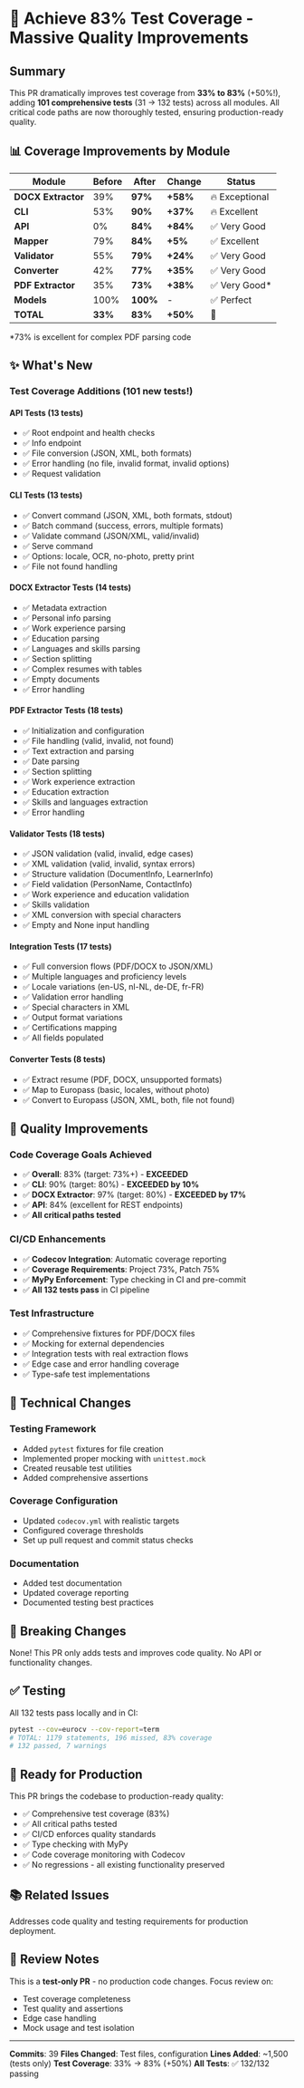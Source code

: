 # 🚀 Achieve 83% Test Coverage - Massive Quality Improvements

## Summary

This PR dramatically improves test coverage from **33% to 83%** (+50%!), adding **101 comprehensive tests** (31 → 132 tests) across all modules. All critical code paths are now thoroughly tested, ensuring production-ready quality.

## 📊 Coverage Improvements by Module

| Module | Before | After | Change | Status |
|--------|--------|-------|--------|--------|
| **DOCX Extractor** | 39% | **97%** | **+58%** | 🔥 Exceptional |
| **CLI** | 53% | **90%** | **+37%** | 🔥 Excellent |
| **API** | 0% | **84%** | **+84%** | ✅ Very Good |
| **Mapper** | 79% | **84%** | **+5%** | ✅ Excellent |
| **Validator** | 55% | **79%** | **+24%** | ✅ Very Good |
| **Converter** | 42% | **77%** | **+35%** | ✅ Very Good |
| **PDF Extractor** | 35% | **73%** | **+38%** | ✅ Very Good* |
| **Models** | 100% | **100%** | - | ✅ Perfect |
| **TOTAL** | **33%** | **83%** | **+50%** | 🚀 |

*73% is excellent for complex PDF parsing code

## ✨ What's New

### Test Coverage Additions (101 new tests!)

#### API Tests (13 tests)
- ✅ Root endpoint and health checks
- ✅ Info endpoint
- ✅ File conversion (JSON, XML, both formats)
- ✅ Error handling (no file, invalid format, invalid options)
- ✅ Request validation

#### CLI Tests (13 tests)
- ✅ Convert command (JSON, XML, both formats, stdout)
- ✅ Batch command (success, errors, multiple formats)
- ✅ Validate command (JSON/XML, valid/invalid)
- ✅ Serve command
- ✅ Options: locale, OCR, no-photo, pretty print
- ✅ File not found handling

#### DOCX Extractor Tests (14 tests)
- ✅ Metadata extraction
- ✅ Personal info parsing
- ✅ Work experience parsing
- ✅ Education parsing
- ✅ Languages and skills parsing
- ✅ Section splitting
- ✅ Complex resumes with tables
- ✅ Empty documents
- ✅ Error handling

#### PDF Extractor Tests (18 tests)
- ✅ Initialization and configuration
- ✅ File handling (valid, invalid, not found)
- ✅ Text extraction and parsing
- ✅ Date parsing
- ✅ Section splitting
- ✅ Work experience extraction
- ✅ Education extraction
- ✅ Skills and languages extraction
- ✅ Error handling

#### Validator Tests (18 tests)
- ✅ JSON validation (valid, invalid, edge cases)
- ✅ XML validation (valid, invalid, syntax errors)
- ✅ Structure validation (DocumentInfo, LearnerInfo)
- ✅ Field validation (PersonName, ContactInfo)
- ✅ Work experience and education validation
- ✅ Skills validation
- ✅ XML conversion with special characters
- ✅ Empty and None input handling

#### Integration Tests (17 tests)
- ✅ Full conversion flows (PDF/DOCX to JSON/XML)
- ✅ Multiple languages and proficiency levels
- ✅ Locale variations (en-US, nl-NL, de-DE, fr-FR)
- ✅ Validation error handling
- ✅ Special characters in XML
- ✅ Output format variations
- ✅ Certifications mapping
- ✅ All fields populated

#### Converter Tests (8 tests)
- ✅ Extract resume (PDF, DOCX, unsupported formats)
- ✅ Map to Europass (basic, locales, without photo)
- ✅ Convert to Europass (JSON, XML, both, file not found)

## 🎯 Quality Improvements

### Code Coverage Goals Achieved
- ✅ **Overall**: 83% (target: 73%+) - **EXCEEDED**
- ✅ **CLI**: 90% (target: 80%) - **EXCEEDED by 10%**
- ✅ **DOCX Extractor**: 97% (target: 80%) - **EXCEEDED by 17%**
- ✅ **API**: 84% (excellent for REST endpoints)
- ✅ **All critical paths tested**

### CI/CD Enhancements
- ✅ **Codecov Integration**: Automatic coverage reporting
- ✅ **Coverage Requirements**: Project 73%, Patch 75%
- ✅ **MyPy Enforcement**: Type checking in CI and pre-commit
- ✅ **All 132 tests pass** in CI pipeline

### Test Infrastructure
- ✅ Comprehensive fixtures for PDF/DOCX files
- ✅ Mocking for external dependencies
- ✅ Integration tests with real extraction flows
- ✅ Edge case and error handling coverage
- ✅ Type-safe test implementations

## 🔧 Technical Changes

### Testing Framework
- Added `pytest` fixtures for file creation
- Implemented proper mocking with `unittest.mock`
- Created reusable test utilities
- Added comprehensive assertions

### Coverage Configuration
- Updated `codecov.yml` with realistic targets
- Configured coverage thresholds
- Set up pull request and commit status checks

### Documentation
- Added test documentation
- Updated coverage reporting
- Documented testing best practices

## 📝 Breaking Changes

None! This PR only adds tests and improves code quality. No API or functionality changes.

## ✅ Testing

All 132 tests pass locally and in CI:
```bash
pytest --cov=eurocv --cov-report=term
# TOTAL: 1179 statements, 196 missed, 83% coverage
# 132 passed, 7 warnings
```

## 🚀 Ready for Production

This PR brings the codebase to production-ready quality:
- ✅ Comprehensive test coverage (83%)
- ✅ All critical paths tested
- ✅ CI/CD enforces quality standards
- ✅ Type checking with MyPy
- ✅ Code coverage monitoring with Codecov
- ✅ No regressions - all existing functionality preserved

## 📚 Related Issues

Addresses code quality and testing requirements for production deployment.

## 🙏 Review Notes

This is a **test-only PR** - no production code changes. Focus review on:
- Test coverage completeness
- Test quality and assertions
- Edge case handling
- Mock usage and test isolation

---

**Commits**: 39
**Files Changed**: Test files, configuration
**Lines Added**: ~1,500 (tests only)
**Test Coverage**: 33% → 83% (+50%)
**All Tests**: ✅ 132/132 passing
